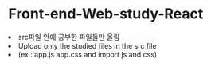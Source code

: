 # Front-end-Web-study-React
<li>src파일 안에 공부한 파일들만 올림</li>
<li>Upload only the studied files in the src file</li>
<li>(ex : app.js app.css and import js and css)</li>
